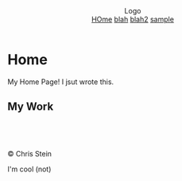 <!DOCTYPE html>
<html lang="en">
<head>
  <meta charset="UTF-8">
  <title>YourSiteName | Home</title>

  <meta http-equiv="X-UA-Compatible" content="IE=edge">
  <meta name="viewport" content="width=device-width, initial-scale=1.0">

  <meta name="description" content="">
  <meta name="author" content="">

  <meta property="og:title" content="">
  <meta property="og:type" content="website">
  <meta property="og:url" content="">
  <meta property="og:description" content="">
  <meta property="og:image" content="">

  <link rel="stylesheet" href="/css/normalize.css">
  <link rel="stylesheet" href="/css/nav.css">
  <link rel="stylesheet" href="/css/style.css">
</head>
<body>
  <header class="site-header">
        <!-- add site wide header content here -->
        <nav class="site-nav">
    <div class="logo">
      Logo
    </div>
    <a href="#" class="hamburger" id="nav-toggle"><span></span></a>
    <div class="links" id="nav-links">
      <a href="/">HOme</a>
      <a href="/blah">blah</a>
      <a href="/blah2">blah2</a>
      <a href="/sample">sample</a>
    </div>
  </nav>
  </header>

  <h1>Home</h1>
<p>My Home Page!
I jsut wrote this.</p>
<h2>My Work</h2>
<div class="mywork">
    <figure class="work"><img src="https://place-hold.it/300x500" alt=""></figure>
    <figure class="work"><img src="https://place-hold.it/300x500" alt=""></figure>
    <figure class="work"><img src="https://place-hold.it/300x500" alt=""></figure>
    <figure class="work"><img src="https://place-hold.it/300x500" alt=""></figure>
</div>


  <footer class="site-footer">
    <div>
      <p>&copy; Chris Stein</p>
      <!-- You can change all of this footer content. -->
      I'm cool (not)
    </div>
  </footer>

  <script src="https://code.jquery.com/jquery-3.6.0.min.js" integrity="sha256-/xUj+3OJU5yExlq6GSYGSHk7tPXikynS7ogEvDej/m4=" crossorigin="anonymous"></script>
  <script src="/js/main.js"></script>
  <script src="/js/nav.js"></script>
</body>
</html>
